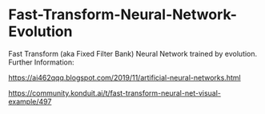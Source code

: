 # Fast-Transform-Neural-Network-Evolution
Fast Transform (aka Fixed Filter Bank) Neural Network trained by evolution.
Further Information: 

https://ai462qqq.blogspot.com/2019/11/artificial-neural-networks.html

https://community.konduit.ai/t/fast-transform-neural-net-visual-example/497
